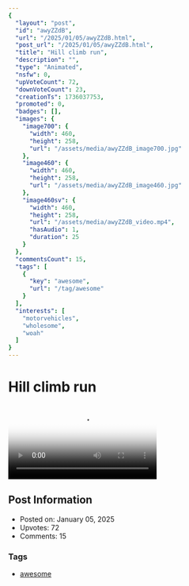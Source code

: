 ```yaml
---
{
  "layout": "post",
  "id": "awyZZdB",
  "url": "/2025/01/05/awyZZdB.html",
  "post_url": "/2025/01/05/awyZZdB.html",
  "title": "Hill climb run",
  "description": "",
  "type": "Animated",
  "nsfw": 0,
  "upVoteCount": 72,
  "downVoteCount": 23,
  "creationTs": 1736037753,
  "promoted": 0,
  "badges": [],
  "images": {
    "image700": {
      "width": 460,
      "height": 258,
      "url": "/assets/media/awyZZdB_image700.jpg"
    },
    "image460": {
      "width": 460,
      "height": 258,
      "url": "/assets/media/awyZZdB_image460.jpg"
    },
    "image460sv": {
      "width": 460,
      "height": 258,
      "url": "/assets/media/awyZZdB_video.mp4",
      "hasAudio": 1,
      "duration": 25
    }
  },
  "commentsCount": 15,
  "tags": [
    {
      "key": "awesome",
      "url": "/tag/awesome"
    }
  ],
  "interests": [
    "motorvehicles",
    "wholesome",
    "woah"
  ]
}
---
```


# Hill climb run

<video controls playsinline loop poster="/assets/media/awyZZdB_image460.jpg">
  <source src="/assets/media/awyZZdB_video.mp4" type="video/mp4">
  Your browser does not support the video tag.
</video>

## Post Information

- Posted on: January 05, 2025
- Upvotes: 72
- Comments: 15

### Tags

- [awesome](/tag/awesome)
